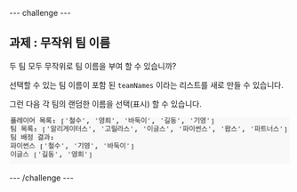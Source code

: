 --- challenge ---

## 과제 : 무작위 팀 이름

두 팀 모두 무작위로 팀 이름을 부여 할 수 있습니까?

선택할 수 있는 팀 이름이 포함 된 `teamNames` 이라는 리스트를 새로 만들 수 있습니다.

그런 다음 각 팀의 랜덤한 이름을 선택(표시) 할 수 있습니다.

![스크린샷](images/team-finished.png)

--- /challenge ---